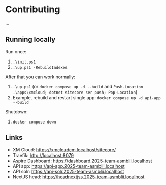 # Contributing

...

<!--

TODO's:

1. udfyld root README.md
2. ...
999. lav video...

-->

## Running locally

Run once:

1. `.\init.ps1`
1. `.\up.ps1 -RebuildIndexes`

After that you can work normally:

1. `.\up.ps1` (or `docker compose up -d --build` and `Push-Location .\apps\xmcloud; dotnet sitecore ser push; Pop-Location`)
1. Example, rebuild and restart single app: `docker compose up -d api-app --build`

Shutdown:

1. `docker compose down`

## Links

- XM Cloud: <https://xmcloudcm.localhost/sitecore/>
- Traefik: <http://localhost:8079>
- Aspire Dashboard: <https://dashboard.2025-team-asmblii.localhost>
- API app: <https://api-app.2025-team-asmblii.localhost>
- API solr: <https://api-solr.2025-team-asmblii.localhost>
- NextJS head: <https://headnextjss.2025-team-asmblii.localhost>
